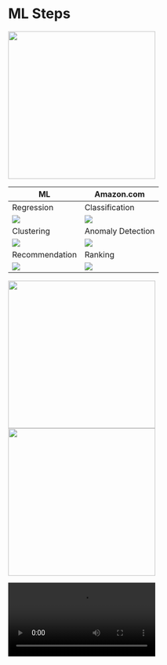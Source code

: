 # ML Steps

<img src="https://i.imgur.com/j8tBtXn.png" height="300" />

| ML          | Amazon.com |
|-------------|------------|
|Regression | Classification|
|![](https://i.imgur.com/KjjyT4G.png)|![](https://i.imgur.com/nQ7LwAv.png)|
|Clustering | Anomaly Detection|
|![](https://i.imgur.com/E0eqwG3.png)|![](https://i.imgur.com/rPZqT3d.png)|
|Recommendation | Ranking |
|![](https://i.imgur.com/HJfxaoM.png)|![](https://i.imgur.com/99DE4ua.png)|

<img src="https://i.imgur.com/rsxmO3Z.png" height="300" />

<img src="images/deeplearning.gif" height="300" />

![](/images/deeplearning.mp4)